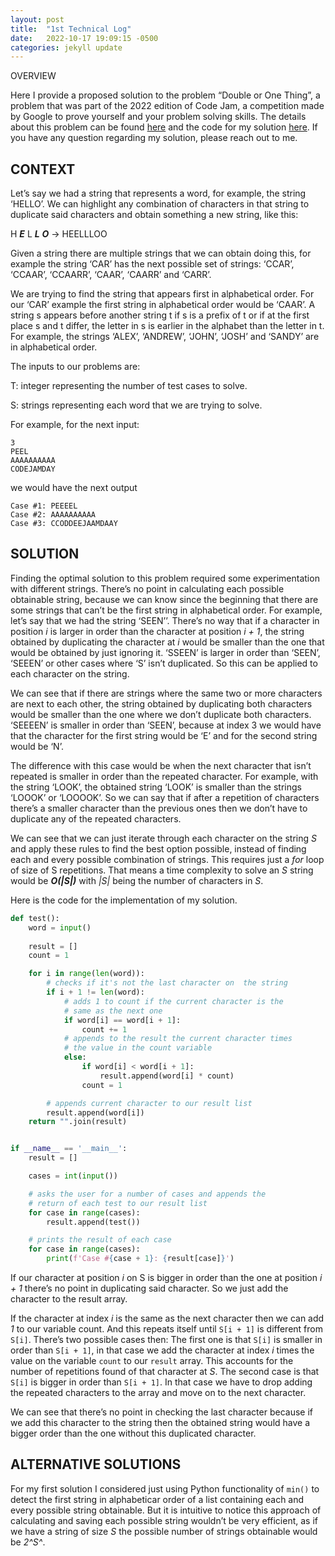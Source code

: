 ```yaml
---
layout: post
title:  "1st Technical Log"
date:   2022-10-17 19:09:15 -0500
categories: jekyll update
---
```


OVERVIEW

Here I provide a proposed solution to the problem “Double or One Thing”, a problem that was part of the 2022 edition of Code Jam, a competition made by Google to prove yourself and your problem solving skills. The details about this problem can be found [here][codejam] and the code for my solution [here][solution]. If you have any question regarding my solution, please reach out to me.
 
## CONTEXT

Let’s say we had a string that represents a word, for example, the string ‘HELLO’. We can highlight any combination of characters in that string to duplicate said characters and obtain something a new string, like this:
 
H ***E*** L ***L*** ***O*** → HEELLLOO
 
Given a string there are multiple strings that we can obtain doing this, for example the string ‘CAR’ has the next possible set of strings: ‘CCAR’, ‘CCAAR’, ‘CCAARR’, ‘CAAR’, ‘CAARR’ and ‘CARR’.
 
We are trying to find the string that appears first in alphabetical order. For our ‘CAR’ example the first string in alphabetical order would be ‘CAAR’. A string s appears before another string t if s is a prefix of t or if at the first place s and t differ, the letter in s is earlier in the alphabet than the letter in t. For example, the strings ‘ALEX’, ‘ANDREW’, ‘JOHN’, ‘JOSH’ and ‘SANDY’ are in alphabetical order.
 
The inputs to our problems are:
 
T\: integer representing the number of test cases to solve.

S\: strings representing each word that we are trying to solve.
 
For example, for the next input:

```
3
PEEL
AAAAAAAAAA
CODEJAMDAY
```
 
we would have the next output

```
Case #1: PEEEEL
Case #2: AAAAAAAAAA
Case #3: CCODDEEJAAMDAAY
```
 
## SOLUTION
 
Finding the optimal solution to this problem required some experimentation with different strings. There’s no point in calculating each possible obtainable string, because we can know since the beginning that there are some strings that can’t be the first string in alphabetical order. For example, let’s say that we had the string ‘SEEN’’. There’s no way that if a character in position *i* is larger in order than the character at position *i + 1*, the string obtained by duplicating the character at *i* would be smaller than the one that would be obtained by just ignoring it. ‘SSEEN’ is larger in order than ‘SEEN’, ‘SEEEN’ or other cases where ‘S’ isn’t duplicated. So this can be applied to each character on the string. 
 
We can see that if there are strings where the same two or more characters are next to each other, the string obtained by duplicating both characters would be smaller than the one where we don’t duplicate both characters. ‘SEEEEN’ is smaller in order than ‘SEEN’, because at index 3 we would have that the character for the first string would be ‘E’ and for the second string would be ‘N’.
 
The difference with this case would be when the next character that isn’t repeated is smaller in order than the repeated character. For example, with the string ‘LOOK’, the obtained string ‘LOOK’ is smaller than the strings ‘LOOOK’ or ‘LOOOOK’. So we can say that if after a repetition of characters there’s a smaller character than the previous ones then we don’t have to duplicate any of the repeated characters.
 
We can see that we can just iterate through each character on the string *S* and apply these rules to find the best option possible, instead of finding each and every possible combination of strings. This requires just a *for* loop of size of S repetitions. That means a time complexity to solve an *S* string would be ***O(|S|)*** with *|S|* being the number of characters in *S*.
 
Here is the code for the implementation of my solution.

```python
def test():
    word = input()
    
    result = []
    count = 1

    for i in range(len(word)):
        # checks if it's not the last character on  the string
        if i + 1 != len(word):
            # adds 1 to count if the current character is the
            # same as the next one
            if word[i] == word[i + 1]:
                count += 1
            # appends to the result the current character times 
            # the value in the count variable
            else:
                if word[i] < word[i + 1]:
                    result.append(word[i] * count)
                count = 1

        # appends current character to our result list
        result.append(word[i])
    return "".join(result)


if __name__ == '__main__':
    result = []

    cases = int(input())

    # asks the user for a number of cases and appends the
    # return of each test to our result list
    for case in range(cases):
        result.append(test())

    # prints the result of each case
    for case in range(cases):
        print(f'Case #{case + 1}: {result[case]}')
```
 
If our character at position *i* on S is bigger in order than the one at position *i + 1* there’s no point in duplicating said character. So we just add the character to the result array. 
 
If the character at index *i* is the same as the next character then we can add *1* to our variable count. And this repeats itself until `S[i + 1]` is different from `S[i]`. There’s two possible cases then: The first one is that `S[i]` is smaller in order than `S[i + 1]`, in that case we add the character at index *i* times the value on the variable `count` to our `result` array. This accounts for the number of repetitions found of that character at *S*. The second case is that `S[i]` is bigger in order than `S[i + 1]`. In that case we have to drop adding the repeated characters to the array and move on to the next character.
 
We can see that there’s no point in checking the last character because if we add this character to the string then the obtained string would have a bigger order than the one without this duplicated character.
 
## ALTERNATIVE SOLUTIONS

For my first solution I considered just using Python functionality of `min()` to detect the first string in alphabeticar order of a list containing each and every possible string obtainable. But it is intuitive to notice this approach of calculating and saving each possible string wouldn’t be very efficient, as if we have a string of size *S* the possible number of strings obtainable would be *2^S^*.

[codejam]: https://codingcompetitions.withgoogle.com/codejam/round/0000000000877ba5/0000000000aa8e9c#problem
[solution]: https://github.com/joseearias/codejam2022/blob/main/round1A/doubleoronething.py
